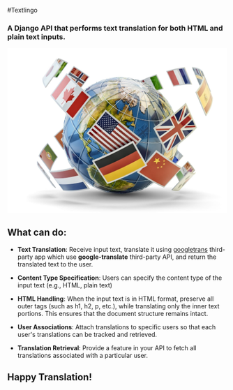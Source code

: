 #Textlingo
### A Django API that performs text translation for both HTML and plain text inputs. 

![Alt text](translator_project/translator_project/static/images/translator-image.jpg)


## What can do:
- **Text Translation**: Receive input text, translate it using [googletrans](https://pypi.org/project/googletrans/) third-party app which use **google-translate** third-party API, and return the translated text to the user.
- **Content Type Specification**: Users can specify the content type of the input text (e.g., HTML, plain text)
- **HTML Handling**: When the input text is in HTML format, preserve all outer tags (such as h1, h2, p, etc.), while translating only the inner text portions. This ensures that the document structure remains intact.
- **User Associations**: Attach translations to specific users so that each user's translations can be tracked and retrieved.

- **Translation Retrieval**: Provide a feature in your API to fetch all translations associated with a particular user.

## Happy Translation!
